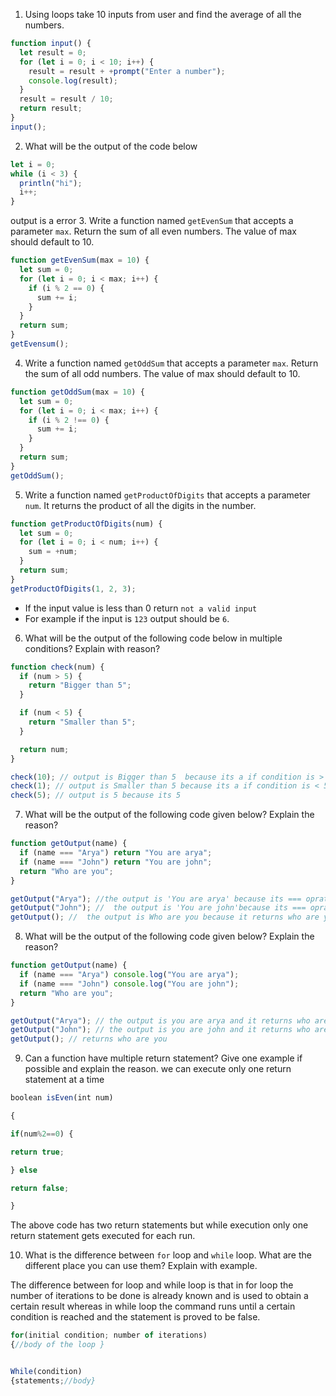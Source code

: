 1. Using loops take 10 inputs from user and find the average of all the numbers.

```js
function input() {
  let result = 0;
  for (let i = 0; i < 10; i++) {
    result = result + +prompt("Enter a number");
    console.log(result);
  }
  result = result / 10;
  return result;
}
input();
```

2. What will be the output of the code below

```js
let i = 0;
while (i < 3) {
  println("hi");
  i++;
}
```

output is a error 3. Write a function named `getEvenSum` that accepts a parameter `max`. Return the sum of all even numbers. The value of max should default to 10.

```js
function getEvenSum(max = 10) {
  let sum = 0;
  for (let i = 0; i < max; i++) {
    if (i % 2 == 0) {
      sum += i;
    }
  }
  return sum;
}
getEvensum();
```

4. Write a function named `getOddSum` that accepts a parameter `max`. Return the sum of all odd numbers. The value of max should default to 10.

```js
function getOddSum(max = 10) {
  let sum = 0;
  for (let i = 0; i < max; i++) {
    if (i % 2 !== 0) {
      sum += i;
    }
  }
  return sum;
}
getOddSum();
```

5. Write a function named `getProductOfDigits` that accepts a parameter `num`. It returns the product of all the digits in the number.

```js
function getProductOfDigits(num) {
  let sum = 0;
  for (let i = 0; i < num; i++) {
    sum = +num;
  }
  return sum;
}
getProductOfDigits(1, 2, 3);
```

- If the input value is less than 0 return `not a valid input`
- For example if the input is `123` output should be `6`.

6. What will be the output of the following code below in multiple conditions? Explain with reason?

```js
function check(num) {
  if (num > 5) {
    return "Bigger than 5";
  }

  if (num < 5) {
    return "Smaller than 5";
  }

  return num;
}

check(10); // output is Bigger than 5  because its a if condition is > 5
check(1); // output is Smaller than 5 because its a if condition is < 5
check(5); // output is 5 because its 5
```

7. What will be the output of the following code given below? Explain the reason?

```js
function getOutput(name) {
  if (name === "Arya") return "You are arya";
  if (name === "John") return "You are john";
  return "Who are you";
}

getOutput("Arya"); //the output is 'You are arya' because its === oprater returns you are arya
getOutput("John"); //  the output is 'You are john'because its === oprater returns you are john
getOutput(); //  the output is Who are you because it returns who are you
```

8. What will be the output of the following code given below? Explain the reason?

```js
function getOutput(name) {
  if (name === "Arya") console.log("You are arya");
  if (name === "John") console.log("You are john");
  return "Who are you";
}

getOutput("Arya"); // the output is you are arya and it returns who are you because its in consol.log
getOutput("John"); // the output is you are john and it returns who are you because its in consol.log
getOutput(); // returns who are you
```

9. Can a function have multiple return statement? Give one example if possible and explain the reason.
   we can execute only one return statement at a time

```js
boolean isEven(int num)

{

if(num%2==0) {

return true;

} else

return false;

}

```

The above code has two return statements but while execution only one return statement gets executed for each run.

10. What is the difference between `for` loop and `while` loop. What are the different place you can use them? Explain with example.

The difference between for loop and while loop is that in for loop the number of iterations to be done is already known and is used to obtain a certain result whereas in while loop the command runs until a certain condition is reached and the statement is proved to be false.

```js
for(initial condition; number of iterations)
{//body of the loop }


While(condition)
{statements;//body}
```
